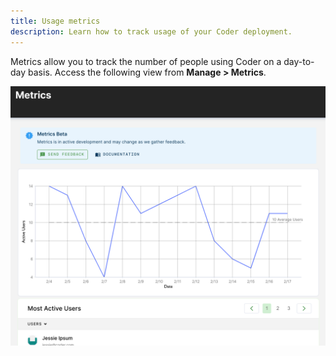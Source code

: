 ```yaml
---
title: Usage metrics
description: Learn how to track usage of your Coder deployment.
---
```


Metrics allow you to track the number of people using Coder on a day-to-day
basis. Access the following view from **Manage > Metrics**.

![Metrics UI](../assets/admin/metrics.png)

